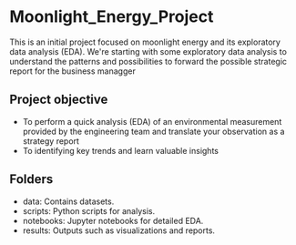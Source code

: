 # Moonlight_Energy_Project
This is an initial project focused on moonlight energy and its exploratory data analysis (EDA). We're starting with some exploratory data analysis to understand the patterns and possibilities to forward the possible strategic report for the business managger 

## Project objective
- To perform a quick analysis (EDA) of an environmental measurement provided by the engineering team and translate your observation as a strategy report
-  To identifying key trends and learn valuable insights
## Folders
- data: Contains datasets.
- scripts: Python scripts for analysis.
- notebooks: Jupyter notebooks for detailed EDA.
- results: Outputs such as visualizations and reports.